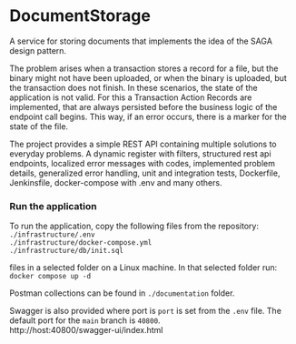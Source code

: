 # DocumentStorage
A service for storing documents that implements the idea of the SAGA design pattern.

The problem arises when a transaction stores a record for a file, but the binary might not have been uploaded,
or when the binary is uploaded, but the transaction does not finish. In these scenarios, the state of the
application is not valid. For this a Transaction Action Records are implemented, that are always persisted
before the business logic of the endpoint call begins. This way, if an error occurs, there is a marker for the
state of the file.

The project provides a simple REST API containing multiple solutions to everyday problems.
A dynamic register with filters, structured rest api endpoints, localized error messages with codes,
implemented problem details, generalized error handling, unit and integration tests, Dockerfile,
Jenkinsfile, docker-compose with .env and many others.

### Run the application
To run the application, copy the following files from the repository:  
`./infrastructure/.env`  
`./infrastructure/docker-compose.yml`  
`./infrastructure/db/init.sql`  

files in a selected folder on a Linux machine. In that selected folder run:  
`docker compose up -d`

Postman collections can be found in `./documentation` folder.

Swagger is also provided where port is `port` is set from the `.env` file. 
The default port for the `main` branch is `40800`.  
http://host:40800/swagger-ui/index.html
